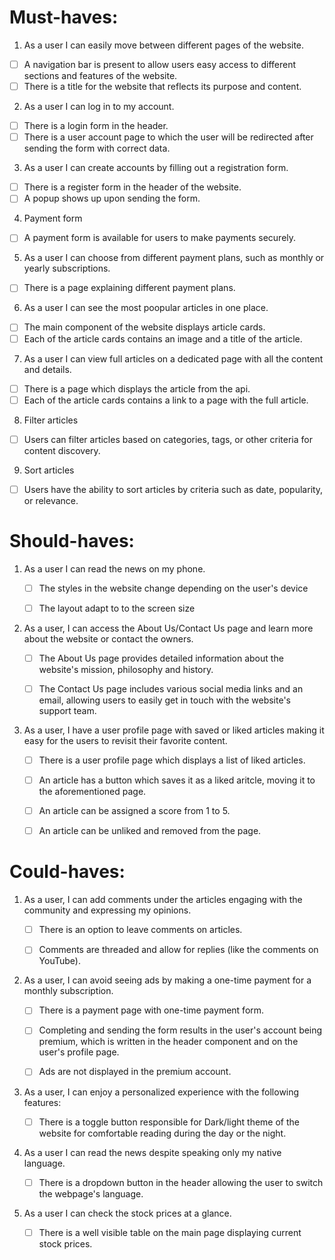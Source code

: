 # Must-haves:

1. As a user I can easily move between different pages of the website.

- [ ] A navigation bar is present to allow users easy access to different sections and features of the website.
- [ ] There is a title for the website that reflects its purpose and content.

2. As a user I can log in to my account.

- [ ] There is a login form in the header.
- [ ] There is a user account page to which the user will be redirected after sending the form with correct data.

3. As a user I can create accounts by filling out a registration form.

- [ ] There is a register form in the header of the website.
- [ ] A popup shows up upon sending the form.

4. Payment form

- [ ] A payment form is available for users to make payments securely.

5. As a user I can choose from different payment plans, such as monthly or yearly subscriptions.

- [ ] There is a page explaining different payment plans.

6. As a user I can see the most poopular articles in one place.

- [ ] The main component of the website displays article cards.
- [ ] Each of the article cards contains an image and a title of the article.

7.  As a user I can view full articles on a dedicated page with all the content and details.

- [ ] There is a page which displays the article from the api.
- [ ] Each of the article cards contains a link to a page with the full article.

8. Filter articles

- [ ] Users can filter articles based on categories, tags, or other criteria for content discovery.

9. Sort articles

- [ ] Users have the ability to sort articles by criteria such as date, popularity, or relevance.

# Should-haves:

1. As a user I can read the news on my phone.

   - [ ] The styles in the website change depending on the user's device

   - [ ] The layout adapt to to the screen size

2. As a user, I can access the About Us/Contact Us page and learn more about the website or contact the owners.

   - [ ] The About Us page provides detailed information about the website's mission, philosophy and history.

   - [ ] The Contact Us page includes various social media links and an email, allowing users to easily get in touch with the website's support team.

3. As a user, I have a user profile page with saved or liked articles making it easy for the users to revisit their favorite content.

   - [ ] There is a user profile page which displays a list of liked articles.

   - [ ] An article has a button which saves it as a liked aritcle, moving it to the aforementioned page.

   - [ ] An article can be assigned a score from 1 to 5.

   - [ ] An article can be unliked and removed from the page.

# Could-haves:

1. As a user, I can add comments under the articles engaging with the community and expressing my opinions.

   - [ ] There is an option to leave comments on articles.

   - [ ] Comments are threaded and allow for replies (like the comments on YouTube).

2. As a user, I can avoid seeing ads by making a one-time payment for a monthly subscription.

   - [ ] There is a payment page with one-time payment form.

   - [ ] Completing and sending the form results in the user's account being premium, which is written in the header component and on the user's profile page.

   - [ ] Ads are not displayed in the premium account.

3. As a user, I can enjoy a personalized experience with the following features:

   - [ ] There is a toggle button responsible for Dark/light theme of the website for comfortable reading during the day or the night.

4. As a user I can read the news despite speaking only my native language.

   - [ ] There is a dropdown button in the header allowing the user to switch the webpage's language.

5. As a user I can check the stock prices at a glance.

   - [ ] There is a well visible table on the main page displaying current stock prices.